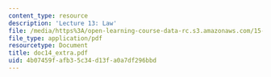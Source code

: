 ```yaml
---
content_type: resource
description: 'Lecture 13: Law'
file: /media/https%3A/open-learning-course-data-rc.s3.amazonaws.com/15-615-law-for-the-entrepreneur-and-manager-spring-2003/4b07459fafb35c34d13fa0a7df296bbd_doc14_extra.pdf
file_type: application/pdf
resourcetype: Document
title: doc14_extra.pdf
uid: 4b07459f-afb3-5c34-d13f-a0a7df296bbd
---
```

